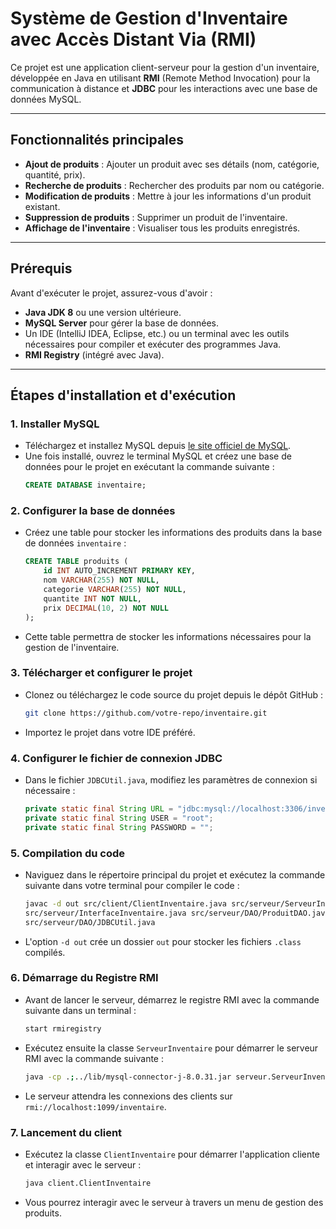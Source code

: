 # Système de Gestion d'Inventaire avec Accès Distant Via (RMI)

Ce projet est une application client-serveur pour la gestion d'un inventaire, développée en Java en utilisant **RMI** (Remote Method Invocation) pour la communication à distance et **JDBC** pour les interactions avec une base de données MySQL.

---

## Fonctionnalités principales
- **Ajout de produits** : Ajouter un produit avec ses détails (nom, catégorie, quantité, prix).
- **Recherche de produits** : Rechercher des produits par nom ou catégorie.
- **Modification de produits** : Mettre à jour les informations d'un produit existant.
- **Suppression de produits** : Supprimer un produit de l'inventaire.
- **Affichage de l'inventaire** : Visualiser tous les produits enregistrés.

---

## Prérequis
Avant d'exécuter le projet, assurez-vous d'avoir :
- **Java JDK 8** ou une version ultérieure.
- **MySQL Server** pour gérer la base de données.
- Un IDE (IntelliJ IDEA, Eclipse, etc.) ou un terminal avec les outils nécessaires pour compiler et exécuter des programmes Java.
- **RMI Registry** (intégré avec Java).

---

## Étapes d'installation et d'exécution

### 1. Installer MySQL
- Téléchargez et installez MySQL depuis [le site officiel de MySQL](https://www.mysql.com/downloads/).
- Une fois installé, ouvrez le terminal MySQL et créez une base de données pour le projet en exécutant la commande suivante :
  ```sql
  CREATE DATABASE inventaire;
  ```

### 2. Configurer la base de données
- Créez une table pour stocker les informations des produits dans la base de données `inventaire` :
  ```sql
  CREATE TABLE produits (
      id INT AUTO_INCREMENT PRIMARY KEY,
      nom VARCHAR(255) NOT NULL,
      categorie VARCHAR(255) NOT NULL,
      quantite INT NOT NULL,
      prix DECIMAL(10, 2) NOT NULL
  );
  ```
- Cette table permettra de stocker les informations nécessaires pour la gestion de l'inventaire.

### 3. Télécharger et configurer le projet
- Clonez ou téléchargez le code source du projet depuis le dépôt GitHub :
  ```bash
  git clone https://github.com/votre-repo/inventaire.git
  ```
- Importez le projet dans votre IDE préféré.

### 4. Configurer le fichier de connexion JDBC
- Dans le fichier `JDBCUtil.java`, modifiez les paramètres de connexion si nécessaire :
  ```java
  private static final String URL = "jdbc:mysql://localhost:3306/inventaire";
  private static final String USER = "root";
  private static final String PASSWORD = "";
  ```

### 5. Compilation du code
- Naviguez dans le répertoire principal du projet et exécutez la commande suivante dans votre terminal pour compiler le code :
  ```bash
  javac -d out src/client/ClientInventaire.java src/serveur/ServeurInventaire.java \
  src/serveur/InterfaceInventaire.java src/serveur/DAO/ProduitDAO.java \
  src/serveur/DAO/JDBCUtil.java
  ```
- L'option `-d out` crée un dossier `out` pour stocker les fichiers `.class` compilés.

### 6. Démarrage du Registre RMI
- Avant de lancer le serveur, démarrez le registre RMI avec la commande suivante dans un terminal :
  ```bash
  start rmiregistry
  ```
- Exécutez ensuite la classe `ServeurInventaire` pour démarrer le serveur RMI avec la commande suivante :
  ```bash
  java -cp .;../lib/mysql-connector-j-8.0.31.jar serveur.ServeurInventaire
  ```
- Le serveur attendra les connexions des clients sur `rmi://localhost:1099/inventaire`.

### 7. Lancement du client
- Exécutez la classe `ClientInventaire` pour démarrer l'application cliente et interagir avec le serveur :
  ```bash
  java client.ClientInventaire
  ```
- Vous pourrez interagir avec le serveur à travers un menu de gestion des produits.
